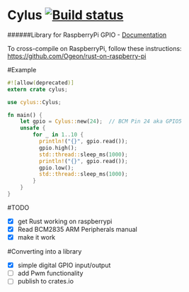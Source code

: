 # Cylus [![Build status](https://api.travis-ci.org/Vikaton/cylus.svg?branch=master)](https://travis-ci.org/Vikaton/cylus)
######Library for RaspberryPi GPIO - [Documentation](http://stackin.money/doc/cylus/index.html)

To cross-compile on RaspberryPi, follow these instructions: https://github.com/Ogeon/rust-on-raspberry-pi

#Example

```rust
#![allow(deprecated)]
extern crate cylus;

use cylus::Cylus;

fn main() {
    let gpio = Cylus::new(24);  // BCM Pin 24 aka GPIO5
    unsafe {
        for _ in 1..10 {
          println!("{}", gpio.read());
          gpio.high();
          std::thread::sleep_ms(1000);
          println!("{}", gpio.read());
          gpio.low();
          std::thread::sleep_ms(1000);
        }
    }
}
```

#TODO
- [x] get Rust working on raspberrypi
- [x] Read BCM2835 ARM Peripherals manual
- [x] make it work

#Converting into a library

- [x] simple digital GPIO input/output
- [ ] add Pwm functionality
- [ ] publish to crates.io
